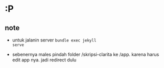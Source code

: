 #  :P


## note 
- untuk jalanin server 
<code>bundle exec jekyll serve</code>

- sebenernya males pindah folder /skripsi-clarita ke /app. karena harus edit app nya. jadi redirect dulu